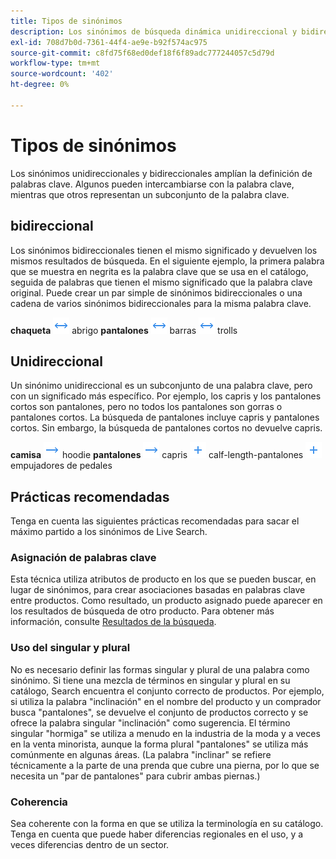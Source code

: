 ```yaml
---
title: Tipos de sinónimos
description: Los sinónimos de búsqueda dinámica unidireccional y bidireccional amplían la definición de palabras clave.
exl-id: 708d7b0d-7361-44f4-ae9e-b92f574ac975
source-git-commit: c8fd75f68ed0def18f6f89adc777244057c5d79d
workflow-type: tm+mt
source-wordcount: '402'
ht-degree: 0%

---
```


# Tipos de sinónimos

Los sinónimos unidireccionales y bidireccionales amplían la definición de palabras clave. Algunos pueden intercambiarse con la palabra clave, mientras que otros representan un subconjunto de la palabra clave.

## bidireccional

Los sinónimos bidireccionales tienen el mismo significado y devuelven los mismos resultados de búsqueda. En el siguiente ejemplo, la primera palabra que se muestra en negrita es la palabra clave que se usa en el catálogo, seguida de palabras que tienen el mismo significado que la palabra clave original. Puede crear un par simple de sinónimos bidireccionales o una cadena de varios sinónimos bidireccionales para la misma palabra clave.

**chaqueta** ![Selector bidireccional](assets/btn-two-way.png) abrigo
**pantalones** ![Selector bidireccional](assets/btn-two-way.png) barras ![Selector bidireccional](assets/btn-two-way.png) trolls

## Unidireccional

Un sinónimo unidireccional es un subconjunto de una palabra clave, pero con un significado más específico. Por ejemplo, los capris y los pantalones cortos son pantalones, pero no todos los pantalones son gorras o pantalones cortos. La búsqueda de pantalones incluye capris y pantalones cortos. Sin embargo, la búsqueda de pantalones cortos no devuelve capris.

**camisa** ![Selector unidireccional](assets/btn-one-way.png) hoodie
**pantalones** ![Selector unidireccional](assets/btn-one-way.png) capris ![Selector unidireccional múltiple](assets/btn-multiple-one-way.png) calf-length-pantalones ![Selector unidireccional múltiple](assets/btn-multiple-one-way.png) empujadores de pedales

## Prácticas recomendadas

Tenga en cuenta las siguientes prácticas recomendadas para sacar el máximo partido a los sinónimos de Live Search.

### Asignación de palabras clave

Esta técnica utiliza atributos de producto en los que se pueden buscar, en lugar de sinónimos, para crear asociaciones basadas en palabras clave entre productos. Como resultado, un producto asignado puede aparecer en los resultados de búsqueda de otro producto. Para obtener más información, consulte [Resultados de la búsqueda](https://docs.magento.com/user-guide/catalog/search-results.html).

### Uso del singular y plural

No es necesario definir las formas singular y plural de una palabra como sinónimo. Si tiene una mezcla de términos en singular y plural en su catálogo, Search encuentra el conjunto correcto de productos. Por ejemplo, si utiliza la palabra &quot;inclinación&quot; en el nombre del producto y un comprador busca &quot;pantalones&quot;, se devuelve el conjunto de productos correcto y se ofrece la palabra singular &quot;inclinación&quot; como sugerencia. El término singular &quot;hormiga&quot; se utiliza a menudo en la industria de la moda y a veces en la venta minorista, aunque la forma plural &quot;pantalones&quot; se utiliza más comúnmente en algunas áreas. (La palabra &quot;inclinar&quot; se refiere técnicamente a la parte de una prenda que cubre una pierna, por lo que se necesita un &quot;par de pantalones&quot; para cubrir ambas piernas.)

### Coherencia

Sea coherente con la forma en que se utiliza la terminología en su catálogo. Tenga en cuenta que puede haber diferencias regionales en el uso, y a veces diferencias dentro de un sector.
